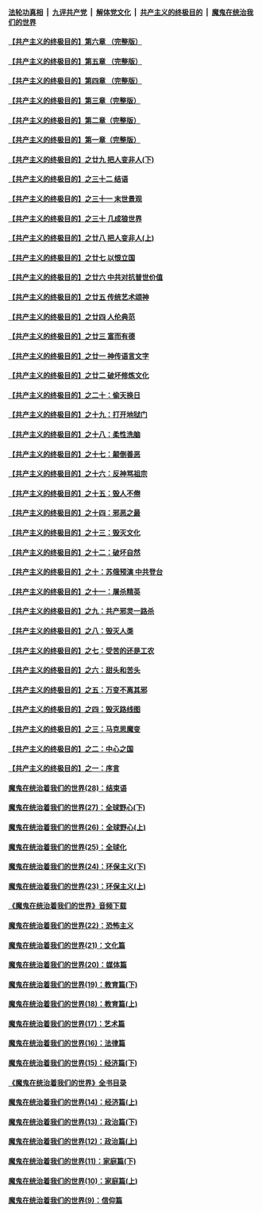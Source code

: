 ####  [法轮功真相](../../../../basic/blob/master/README.md?t=07041531) &nbsp;|&nbsp; [九评共产党](../../../../9ping.md/blob/master/README.md?t=07041531) &nbsp;|&nbsp; [解体党文化](../../../../jtdwh.md/blob/master/README.md?t=07041531)  &nbsp;|&nbsp; [共产主义的终极目的](../../../../gczydzjmd.md/blob/master/README.md?t=07041531) &nbsp;|&nbsp; [魔鬼在统治我们的世界](../../../../mgztzwmdsj.md/blob/master/README.md?t=07041531) 

#### [【共产主义的终极目的】第六章 （完整版）](../pages/nsc422/n11428913.md?t=07041531) 

#### [【共产主义的终极目的】第五章 （完整版）](../pages/nsc422/n11428912.md?t=07041531) 

#### [【共产主义的终极目的】第四章 （完整版）](../pages/nsc422/n11428907.md?t=07041531) 

#### [【共产主义的终极目的】第三章（完整版）](../pages/nsc422/n11428848.md?t=07041531) 

#### [【共产主义的终极目的】第二章（完整版）](../pages/nsc422/n11428831.md?t=07041531) 

#### [【共产主义的终极目的】第一章（完整版）](../pages/nsc422/n11417651.md?t=07041531) 

#### [【共产主义的终极目的】之廿九 把人变非人(下)](../pages/nsc422/n11344140.md?t=07041531) 

#### [【共产主义的终极目的】之三十二 结语](../pages/nsc422/n11360535.md?t=07041531) 

#### [【共产主义的终极目的】之三十一 末世景观](../pages/nsc422/n11351129.md?t=07041531) 

#### [【共产主义的终极目的】之三十 几成狼世界](../pages/nsc422/n11348280.md?t=07041531) 

#### [【共产主义的终极目的】之廿八 把人变非人(上)](../pages/nsc422/n11340492.md?t=07041531) 

#### [【共产主义的终极目的】之廿七 以恨立国](../pages/nsc422/n11336944.md?t=07041531) 

#### [【共产主义的终极目的】之廿六 中共对抗普世价值](../pages/nsc422/n11324785.md?t=07041531) 

#### [【共产主义的终极目的】之廿五 传统艺术颂神](../pages/nsc422/n11296396.md?t=07041531) 

#### [【共产主义的终极目的】之廿四 人伦典范](../pages/nsc422/n11296397.md?t=07041531) 

#### [【共产主义的终极目的】之廿三 富而有德](../pages/nsc422/n11283598.md?t=07041531) 

#### [【共产主义的终极目的】之廿一 神传语言文字](../pages/nsc422/n11263265.md?t=07041531) 

#### [【共产主义的终极目的】之廿二 破坏修炼文化](../pages/nsc422/n11245728.md?t=07041531) 

#### [【共产主义的终极目的】之二十：偷天换日](../pages/nsc422/n11238846.md?t=07041531) 

#### [【共产主义的终极目的】之十九：打开地狱门](../pages/nsc422/n11206376.md?t=07041531) 

#### [【共产主义的终极目的】之十八：柔性洗脑](../pages/nsc422/n11199994.md?t=07041531) 

#### [【共产主义的终极目的】之十七：颠倒善恶](../pages/nsc422/n11179782.md?t=07041531) 

#### [【共产主义的终极目的】之十六：反神骂祖宗](../pages/nsc422/n11166798.md?t=07041531) 

#### [【共产主义的终极目的】之十五：毁人不倦](../pages/nsc422/n11166792.md?t=07041531) 

#### [【共产主义的终极目的】之十四：邪恶之最](../pages/nsc422/n11150249.md?t=07041531) 

#### [【共产主义的终极目的】之十三：毁灭文化](../pages/nsc422/n11135227.md?t=07041531) 

#### [【共产主义的终极目的】之十二：破坏自然](../pages/nsc422/n11135214.md?t=07041531) 

#### [【共产主义的终极目的】之十：苏俄预演 中共登台](../pages/nsc422/n11118424.md?t=07041531) 

#### [【共产主义的终极目的】之十一：屠杀精英](../pages/nsc422/n11118442.md?t=07041531) 

#### [【共产主义的终极目的】之九：共产邪灵一路杀](../pages/nsc422/n11114139.md?t=07041531) 

#### [【共产主义的终极目的】之八：毁灭人类](../pages/nsc422/n11108503.md?t=07041531) 

#### [【共产主义的终极目的】之七：受苦的还是工农](../pages/nsc422/n11101809.md?t=07041531) 

#### [【共产主义的终极目的】之六：甜头和苦头](../pages/nsc422/n11096971.md?t=07041531) 

#### [【共产主义的终极目的】之五：万变不离其邪](../pages/nsc422/n11091285.md?t=07041531) 

#### [【共产主义的终极目的】之四：毁灭路线图](../pages/nsc422/n11086284.md?t=07041531) 

#### [【共产主义的终极目的】之三：马克思魔变](../pages/nsc422/n11061941.md?t=07041531) 

#### [【共产主义的终极目的】之二：中心之国](../pages/nsc422/n11047728.md?t=07041531) 

#### [【共产主义的终极目的】之一：序言](../pages/nsc422/n11086077.md?t=07041531) 

#### [魔鬼在统治着我们的世界(28)：结束语](../pages/nsc422/n10936246.md?t=07041531) 

#### [魔鬼在统治着我们的世界(27)：全球野心(下)](../pages/nsc422/n10928319.md?t=07041531) 

#### [魔鬼在统治着我们的世界(26)：全球野心(上)](../pages/nsc422/n10900318.md?t=07041531) 

#### [魔鬼在统治着我们的世界(25)：全球化](../pages/nsc422/n10788205.md?t=07041531) 

#### [魔鬼在统治着我们的世界(24)：环保主义(下)](../pages/nsc422/n10695307.md?t=07041531) 

#### [魔鬼在统治着我们的世界(23)：环保主义(上)](../pages/nsc422/n10688613.md?t=07041531) 

#### [《魔鬼在统治着我们的世界》音频下载](../pages/nsc422/n10635553.md?t=07041531) 

#### [魔鬼在统治着我们的世界(22)：恐怖主义](../pages/nsc422/n10614727.md?t=07041531) 

#### [魔鬼在统治着我们的世界(21)：文化篇](../pages/nsc422/n10597706.md?t=07041531) 

#### [魔鬼在统治着我们的世界(20)：媒体篇](../pages/nsc422/n10586579.md?t=07041531) 

#### [魔鬼在统治着我们的世界(19)：教育篇(下)](../pages/nsc422/n10564808.md?t=07041531) 

#### [魔鬼在统治着我们的世界(18)：教育篇(上)](../pages/nsc422/n10526970.md?t=07041531) 

#### [魔鬼在统治着我们的世界(17)：艺术篇](../pages/nsc422/n10499093.md?t=07041531) 

#### [魔鬼在统治着我们的世界(16)：法律篇](../pages/nsc422/n10485969.md?t=07041531) 

#### [魔鬼在统治着我们的世界(15)：经济篇(下)](../pages/nsc422/n10469975.md?t=07041531) 

#### [《魔鬼在统治着我们的世界》全书目录](../pages/nsc422/n10464261.md?t=07041531) 

#### [魔鬼在统治着我们的世界(14)：经济篇(上)](../pages/nsc422/n10457370.md?t=07041531) 

#### [魔鬼在统治着我们的世界(13)：政治篇(下)](../pages/nsc422/n10448270.md?t=07041531) 

#### [魔鬼在统治着我们的世界(12)：政治篇(上)](../pages/nsc422/n10444576.md?t=07041531) 

#### [魔鬼在统治着我们的世界(11)：家庭篇(下)](../pages/nsc422/n10440961.md?t=07041531) 

#### [魔鬼在统治着我们的世界(10)：家庭篇(上)](../pages/nsc422/n10435448.md?t=07041531) 

#### [魔鬼在统治着我们的世界(9)：信仰篇](../pages/nsc422/n10432159.md?t=07041531) 

